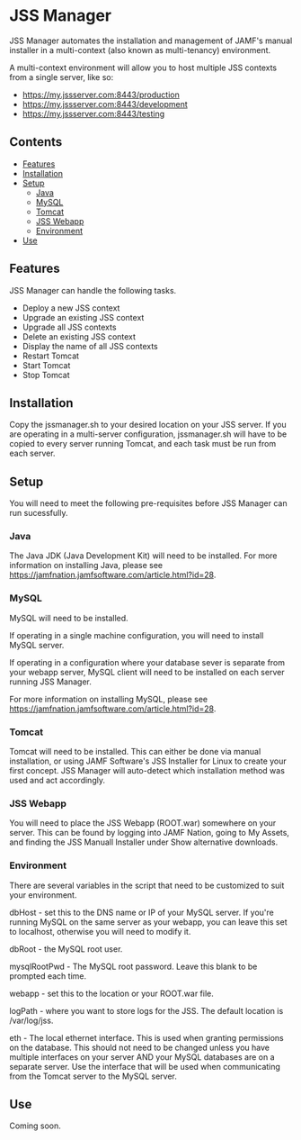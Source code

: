# JSS Manager

JSS Manager automates the installation and management of JAMF's manual installer in a multi-context (also known as multi-tenancy) environment.

A multi-context environment will allow you to host multiple JSS contexts from a single server, like so:

- https://my.jssserver.com:8443/production
- https://my.jssserver.com:8443/development
- https://my.jssserver.com:8443/testing

## Contents

- [Features](#features)
- [Installation](#installation)
- [Setup](#setup)
  - [Java](#java)
  - [MySQL](#mysql)
  - [Tomcat](#tomcat)
  - [JSS Webapp](#jss-webapp)
  - [Environment](#environment)
- [Use](#use) 


## Features

JSS Manager can handle the following tasks.

- Deploy a new JSS context
- Upgrade an existing JSS context
- Upgrade all JSS contexts
- Delete an existing JSS context
- Display the name of all JSS contexts
- Restart Tomcat
- Start Tomcat
- Stop Tomcat

## Installation

Copy the jssmanager.sh to your desired location on your JSS server. If you are operating in a multi-server configuration, jssmanager.sh will have to be copied to every server running Tomcat, and each task must be run from each server.

## Setup

You will need to meet the following pre-requisites before JSS Manager can run sucessfully.

### Java

The Java JDK (Java Development Kit) will need to be installed. For more information on installing Java, please see https://jamfnation.jamfsoftware.com/article.html?id=28.

### MySQL

MySQL will need to be installed.

If operating in a single machine configuration, you will need to install MySQL server.

If operating in a configuration where your database sever is separate from your webapp server, MySQL client will need to be installed on each server running JSS Manager.

For more information on installing MySQL, please see https://jamfnation.jamfsoftware.com/article.html?id=28.

### Tomcat

Tomcat will need to be installed. This can either be done via manual installation, or using JAMF Software's JSS Installer for Linux to create your first concept. JSS Manager will auto-detect which installation method was used and act accordingly.

### JSS Webapp

You will need to place the JSS Webapp (ROOT.war) somewhere on your server. This can be found by logging into JAMF Nation, going to My Assets, and finding the JSS Manuall Installer under Show alternative downloads.

### Environment

There are several variables in the script that need to be customized to suit your environment. 

dbHost - set this to the DNS name or IP of your MySQL server. If you're running MySQL on the same server as your webapp, you can leave this set to localhost, otherwise you will need to modify it.

dbRoot - the MySQL root user.

mysqlRootPwd - The MySQL root password. Leave this blank to be prompted each time.

webapp - set this to the location or your ROOT.war file. 

logPath - where you want to store logs for the JSS. The default location is /var/log/jss.

eth - The local ethernet interface. This is used when granting permissions on the database. This should not need to be changed unless you have multiple interfaces on your server AND your MySQL databases are on a separate server. Use the interface that will be used when communicating from the Tomcat server to the MySQL server.

## Use

Coming soon.
